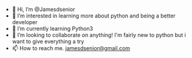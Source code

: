 - 👋 Hi, I’m @Jamesdsenior
- 👀 I’m interested in learning more about python and being a better developer
- 🌱 I’m currently learning Python3
- 💞️ I’m looking to collaborate on anything! I'm fairly new to python but i want to give everything a try
- 📫 How to reach me. jamesdsenior@gmail.com

<!---
Jamesdsenior/Jamesdsenior is a ✨ special ✨ repository because its `README.md` (this file) appears on your GitHub profile.
You can click the Preview link to take a look at your changes.
--->
